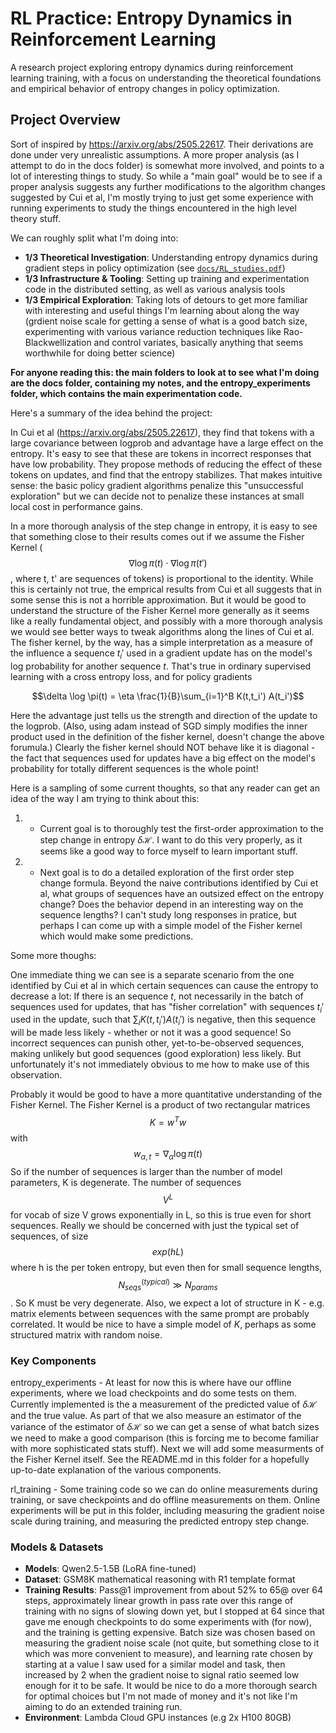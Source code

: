 # RL Practice: Entropy Dynamics in Reinforcement Learning

A research project exploring entropy dynamics during reinforcement learning training, with a focus on understanding the theoretical foundations and empirical behavior of entropy changes in policy optimization.

## Project Overview

Sort of inspired by https://arxiv.org/abs/2505.22617. Their derivations are done under very unrealistic assumptions. A more proper analysis (as I attempt to do in the docs folder) is somewhat more involved, and points to a lot of interesting things to study. So while a "main goal" would be to see if a proper analysis suggests any further modifications to the algorithm changes suggested by Cui et al, I'm mostly trying to just get some experience with running experiments to study the things encountered in the high level theory stuff.

We can roughly split what I'm doing into:

- **1/3 Theoretical Investigation**: Understanding entropy dynamics during gradient steps in policy optimization (see [`docs/RL_studies.pdf`](docs/RL_studies.pdf))
- **1/3 Infrastructure & Tooling**: Setting up training and experimentation code in the distributed setting, as well as various analysis tools
- **1/3 Empirical Exploration**: Taking lots of detours to get more familiar with interesting and useful things I'm learning about along the way (grdient noise scale for getting a sense of what is a good batch size, experimenting with various variance reduction techniques like Rao-Blackwellization and control variates, basically anything that seems worthwhile for doing better science)

**For anyone reading this: the main folders to look at to see what I'm doing are the docs folder, containing my notes, and the entropy_experiments folder, which contains the main experimentation code.** 

Here's a summary of the idea behind the project:

In Cui et al (https://arxiv.org/abs/2505.22617), they find that tokens with a large covariance between logprob and advantage have a large effect on the entropy. It's easy to see that these are tokens in incorrect responses that have low probability. They propose methods of reducing the effect of these tokens on updates, and find that the entropy stabilizes. That makes intuitive sense: the basic policy gradient algorithms penalize this "unsuccessful exploration" but we can decide not to penalize these instances at small local cost in performance gains.

In a more thorough analysis of the step change in entropy, it is easy to see that something close to their results comes out if we assume the Fisher Kernel ($$\nabla \log \pi(t) \cdot \nabla \log \pi(t')$$, where t, t' are sequences of tokens) is proportional to the identity. While this is certainly not true, the emprical results from Cui et all suggests that in some sense this is not a horrible approximation. But it would be good to understand the structure of the Fisher Kernel more generally as it seems like a really fundamental object, and possibly with a more thorough analysis we would see better ways to tweak algorithms along the lines of Cui et al. The fisher kernel, by the way, has a simple interpretation as a measure of the influence a sequence $t_i'$ used in a gradient update has on the model's log probability for another sequence $t$. That's true in ordinary supervised learning with a cross entropy loss, and for policy gradients

$$\delta \log \pi(t) = \eta \frac{1}{B}\sum_{i=1}^B K(t,t_i') A(t_i')$$

Here the advantage just tells us the strength and direction of the update to the logprob. (Also, using adam instead of SGD simply modifies the inner product used in the definition of the fisher kernel, doesn't change the above forumula.) Clearly the fisher kernel should NOT behave like it is diagonal - the fact that sequences used for updates have a big effect on the model's probability for totally different sequences is the whole point! 

Here is a sampling of some current thoughts, so that any reader can get an idea of the way I am trying to think about this:

1) - Current goal is to thoroughly test the first-order approximation to the step change in entropy $\delta \mathcal{H}$. I want to do this very properly, as it seems like a good way to force myself to learn important stuff.

2) - Next goal is to do a detailed exploration of the first order step change formula. Beyond the naive contributions identified by Cui et al, what groups of sequences have an outsized effect on the entropy change? Does the behavior depend in an interesting way on the sequence lengths? I can't study long responses in pratice, but perhaps I can come up with a simple model of the Fisher kernel which would make some predictions.

Some more thoughs:

One immediate thing we can see is a separate scenario from the one identified by Cui et al in which certain sequences can cause the entropy to decrease a lot: If there is an sequence $t$, not necessarily in the batch of sequences used for updates, that has "fisher correlation" with sequences $t_i'$ used in the update, such that $\sum_i K(t, t_i') A(t_i')$ is negative, then this sequence will be made less likely - whether or not it was a good sequence! So incorrect sequences can punish other, yet-to-be-observed sequences, making unlikely but good sequences (good exploration) less likely. But unfortunately it's not immediately obvious to me how to make use of this observation.

Probably it would be good to have a more quantitative understanding of the Fisher Kernel. The Fisher Kernel is a product of two rectangular matrices $$K = w^T w$$ with $$w_{\alpha, t} = \nabla_\alpha \log \pi(t)$$ So if the number of sequences is larger than the number of model parameters, K is degenerate. The number of sequences $$V^L$$ for vocab of size V grows exponentially in L, so this is true even for short sequences. Really we should be concerned with just the typical set of sequences, of size $$exp(h L)$$ where h is the per token entropy, but even then for small sequence lengths, $$N_{seqs}^{(typical)} \gg N_{params}$$. So K must be very degenerate. Also, we expect a lot of structure in K - e.g. matrix elements between sequences with the same prompt are probably correlated. It would be nice to have a simple model of $K$, perhaps as some structured matrix with random noise. 



### Key Components

entropy_experiments - At least for now this is where have our offline experiments, where we load checkpoints and do some tests on them. Currently implemented is the a measurement of the predicted value of $\delta\mathcal{H}$ and the true value. As part of that we also measure an estimator of the variance of the estimator of $\delta\mathcal{H}$ so we can get a sense of what batch sizes we need to make a good comparison (this is forcing me to become familiar with more sophisticated stats stuff). Next we will add some measurments of the Fisher Kernel itself. See the README.md in this folder for a hopefully up-to-date explanation of the various components.

rl_training - Some training code so we can do online measurements during training, or save checkpoints and do offline measurements on them. Online experiments will be put in this folder, including measuring the gradient noise scale during training, and measuring the predicted entropy step change.




### Models & Datasets
- **Models**: Qwen2.5-1.5B (LoRA fine-tuned)
- **Dataset**: GSM8K mathematical reasoning with R1 template format
- **Training Results**: Pass@1 improvement from about 52% to 65@ over 64 steps, approximately linear growth in pass rate over this range of training with no signs of slowing down yet, but I stopped at 64 since that gave me enough checkpoints to do some experiments with (for now), and the training is getting expensive. Batch size was chosen based on measuring the gradient noise scale (not quite, but something close to it which was more convenient to measure), and learning rate chosen by starting at a value I saw used for a similar model and task, then increased by 2 when the gradient noise to signal ratio seemed low enough for it to be safe. It would be nice to do a more thorough search for optimal choices but I'm not made of money and it's not like I'm aiming to do an extended training run.
- **Environment**: Lambda Cloud GPU instances (e.g 2x H100 80GB)




